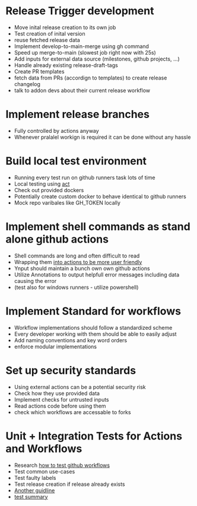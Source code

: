 # Release Trigger development
* Move inital release creation to its own job
* Test creation of inital version
* reuse fetched release data
* Implement develop-to-main-merge using gh command
* Speed up merge-to-main (slowest job right now with 25s)
* Add inputs for external data source (milestones, github projects, ...)
* Handle already existing release-draft-tags
* Create PR templates
* fetch data from PRs (accordign to templates) to create release changelog
* talk to addon devs about their current release workflow

# Implement release branches
* Fully controlled by actions anyway
* Whenever pralalel workign is required it can be done without any hassle

# Build local test environment
* Running every test run on github runners task lots of time
* Local testing using [act](https://nektosact.com/)
* Check out provided dockers
* Potentially create custom docker to behave identical to github runners
* Mock repo varibales like GH_TOKEN locally

# Implement shell commands as stand alone github actions
* Shell commands are long and often difficult to read
* Wrapping them [into actions to be more user friendly](https://docs.github.com/en/actions/creating-actions)
* Ynput should maintain a bunch own own github actions
* Utilize Annotations to output helpfull error messages including data causing the error
* (test also for windows runners - utilize powershell)

# Implement Standard for workflows
* Workflow implementations should follow a standardized scheme
* Every developer working with them should be able to easily adjust
* Add naming conventions and key word orders
* enforce modular implementations

# Set up security standards
* Using external actions can be a potential security risk
* Check how they use provided data
* Implement checks for untrusted inputs
* Read actions code before using them
* check which workflows are accessable to forks

# Unit + Integration Tests for Actions and Workflows
* Research [how to test github workflows](https://dev.to/cicirello/how-to-test-a-github-action-with-github-actions-2hag#integration-test)
* Test common use-cases
* Test faulty labels
* Test release creation if release already exists
* [Another guidline](https://github.com/Azure/actions/blob/main/docs/Testing-docs/Testing-GitHub-Actions.md)
* [test summary](https://github.blog/2022-05-09-supercharging-github-actions-with-job-summaries/)
